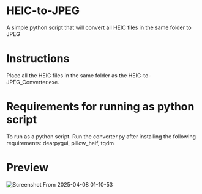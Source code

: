 # HEIC-to-JPEG
A simple python script that will convert all HEIC files in the same folder to JPEG

# Instructions
Place all the HEIC files in the same folder as the HEIC-to-JPEG_Converter.exe.

# Requirements for running as python script
To run as a python script. Run the converter.py after installing the following requirements:
dearpygui,
pillow_heif,
tqdm

# Preview 
![Screenshot From 2025-04-08 01-10-53](https://github.com/user-attachments/assets/a7e2e8ea-2ebd-49af-9e32-815402bb3f4f)
